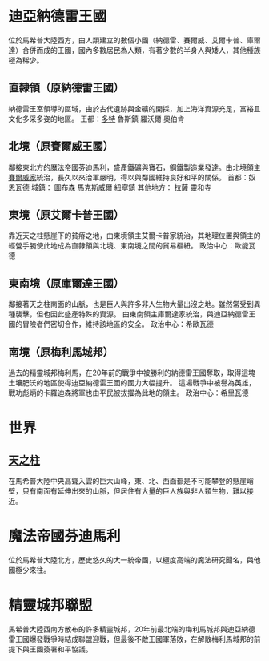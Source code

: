 <!-- TITLE: 地理列表 -->
<!-- SUBTITLE: 自然、人文 -->

# 迪亞納德雷王國
位於馬希普大陸西方，由人類建立的數個小國（納德雷、賽爾威、艾爾卡普、庫爾達）合併而成的王國，國內多數居民為人類，有著少數的半身人與矮人，其他種族極為稀少。
## 直隸領（原納德雷王國）
納德雷王室領導的區域，由於古代遺跡與金礦的開採，加上海洋資源充足，富裕且文化多采多姿的地區。
王都：[多特](多特)
魯斯鎮
羅沃爾
奧伯肯
## 北境（原賽爾威王國）
鄰接東北方的魔法帝國芬迪馬利，盛產鐵礦與寶石，鋼鐵製造業發達。由北境領主[賽爾威家](/組織/賽威爾家)統治，長久以來治軍嚴明，得以與鄰國維持良好和平的關係。
首都：奴恩瓦德
城鎮：
圖布森
馬克斯威爾
紐寧鎮
其他地方：
拉薩
靈和寺
## 東境（原艾爾卡普王國）
靠近天之柱懸崖下的貧瘠之地，由東境領主艾爾卡普家統治，其地理位置與領主的經營手腕使此地成為直隸領與北境、東南境之間的貿易樞紐。
政治中心：歐能瓦德
## 東南境（原庫爾達王國）
鄰接著天之柱南面的山脈，也是巨人與許多非人生物大量出沒之地。雖然常受到異種襲擊，但也因此盛產特殊的資源。
由東南領主庫爾達家統治，與迪亞納德雷王國的冒險者們密切合作，維持該地區的安全。
政治中心：希歐瓦德
## 南境（原梅利馬城邦）
過去的精靈城邦梅利馬，在20年前的戰爭中被勝利的納德雷王國奪取，取得這塊土壤肥沃的地區使得迪亞納德雷王國的國力大幅提升。
這場戰爭中被譽為英雄，戰功彪炳的卡羅迪森將軍也由平民被拔擢為此地的領主。
政治中心：希里瓦德

# 世界
## [天之柱](天之柱)
在馬希普大陸中央高聳入雲的巨大山峰，東、北、西面都是不可能攀登的懸崖峭壁，只有南面有延伸出來的山脈，但居住有大量的巨人族與非人類生物，難以接近。

# 魔法帝國芬迪馬利
位於馬希普大陸北方，歷史悠久的大一統帝國，以極度高端的魔法研究聞名，與他國極少來往。

# 精靈城邦聯盟
馬希普大陸西南方散布的許多精靈城邦，20年前最北端的梅利馬城邦與迪亞納德雷王國爆發戰爭時結成聯盟迎戰，但最後不敵王國軍落敗，在解散梅利馬城邦的前提下與王國簽署和平協議。